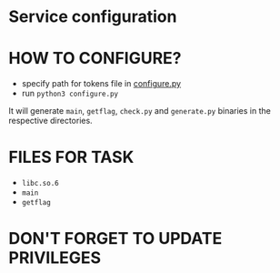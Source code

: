 # Service configuration

# HOW TO CONFIGURE?
 - specify path for tokens file in [configure.py](./configure.py)
 - run `python3 configure.py`

It will generate `main`, `getflag`, `check.py` and `generate.py` binaries in the respective directories.

# FILES FOR TASK
 - `libc.so.6`
 - `main`
 - `getflag`

# DON'T FORGET TO UPDATE PRIVILEGES
